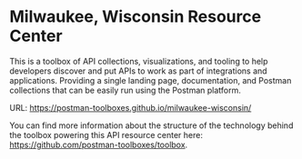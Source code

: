 # Milwaukee, Wisconsin Resource Center
This is a toolbox of API collections, visualizations, and tooling to help developers discover and put APIs to work as part of integrations and applications. Providing a single landing page, documentation, and Postman collections that can be easily run using the Postman platform.

URL: https://postman-toolboxes.github.io/milwaukee-wisconsin/

You can find more information about the structure of the technology behind the toolbox powering this API resource center here: https://github.com/postman-toolboxes/toolbox.
